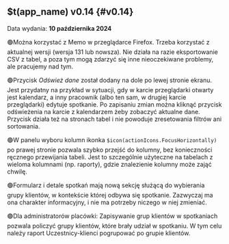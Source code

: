 ## $t(app_name) v0.14 {#v0.14}

Data wydania: **10 października 2024**

🟢Można korzystać z Memo w przeglądarce Firefox. Trzeba korzystać z aktualnej wersji (wersja 131 lub nowsza).
Nie działa na razie eksportowanie CSV z tabel, a poza tym mogą zdarzyć się inne nieoczekiwane problemy, ale
pracujemy nad tym.

🟢Przycisk _Odśwież dane_ został dodany na dole po lewej stronie ekranu. Jest przydatny na przykład w sytuacji,
gdy w karcie przeglądarki otwarty jest kalendarz, a inny pracownik (albo ten sam, w drugiej karcie przeglądarki)
edytuje spotkanie. Po zapisaniu zmian można kliknąć przycisk odświeżenia na karcie z kalendarzem żeby
zobaczyć aktualne dane. Przycisk działa też na stronach tabel i nie powoduje zresetowania filtrów ani sortowania.

🟢W panelu wyboru kolumn ikonka `$icon(actionIcons.FocusHorizontally)` po prawej stronie pozwala szybko
przejść do kolumny, bez konieczności ręcznego przewijania tabeli. Jest to szczególnie użyteczne
na tabelach z wieloma kolumnami (np. raporty), gdzie znalezienie kolumny może zająć chwilę.

🟢Formularz i detale spotkań mają nową sekcję służącą do wybierania grupy klientów, w kontekście której
odbywa się spotkanie. Zazwyczaj ma ona charakter informacyjny, i nie ma potrzeby niczego w niej zmieniać.

🟣Dla administratorów placówki: Zapisywanie grup klientów w spotkaniach pozwala policzyć grupy klientów, które
brały udział w spotkaniu. W tym celu należy raport Uczestnicy-klienci pogrupować po grupie klientów.
